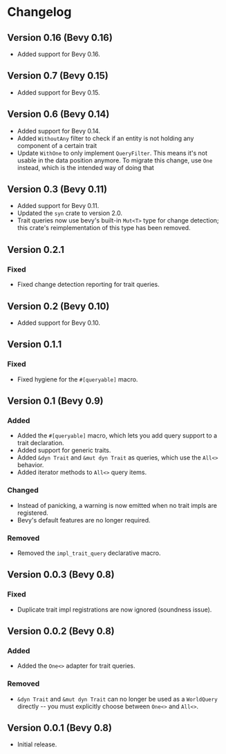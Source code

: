 # Changelog

## Version 0.16 (Bevy 0.16)

* Added support for Bevy 0.16.

## Version 0.7 (Bevy 0.15)

* Added support for Bevy 0.15.

## Version 0.6 (Bevy 0.14)

* Added support for Bevy 0.14.
* Added `WithoutAny` filter to check if an entity is not holding any component of a certain trait
* Update `WithOne` to only implement `QueryFilter`. This means it's not usable in the data position anymore. To migrate this change, use `One` instead, which is the intended way of doing that

## Version 0.3 (Bevy 0.11)

* Added support for Bevy 0.11.
* Updated the `syn` crate to version 2.0.
* Trait queries now use bevy's built-in `Mut<T>` type for change detection;
this crate's reimplementation of this type has been removed.

## Version 0.2.1

### Fixed

* Fixed change detection reporting for trait queries.

## Version 0.2 (Bevy 0.10)

* Added support for Bevy 0.10.

## Version 0.1.1

### Fixed

* Fixed hygiene for the `#[queryable]` macro.

## Version 0.1 (Bevy 0.9)

### Added

* Added the `#[queryable]` macro, which lets you add query support to a trait declaration.
* Added support for generic traits.
* Added `&dyn Trait` and `&mut dyn Trait` as queries, which use the `All<>` behavior.
* Added iterator methods to `All<>` query items.

### Changed

* Instead of panicking, a warning is now emitted when no trait impls are registered.
* Bevy's default features are no longer required.

### Removed

* Removed the `impl_trait_query` declarative macro.

## Version 0.0.3 (Bevy 0.8)

### Fixed

* Duplicate trait impl registrations are now ignored (soundness issue).

## Version 0.0.2 (Bevy 0.8)

### Added

* Added the `One<>` adapter for trait queries.

### Removed

* `&dyn Trait` and `&mut dyn Trait` can no longer be used as a `WorldQuery` directly
-- you must explicitly choose between `One<>` and `All<>`.

## Version 0.0.1 (Bevy 0.8)

* Initial release.
